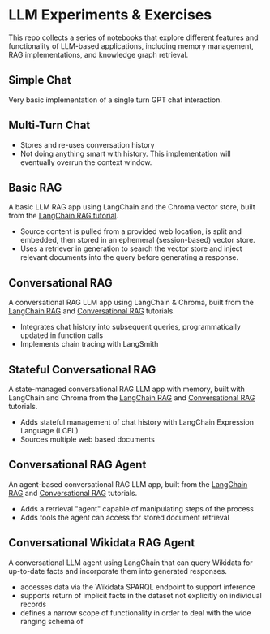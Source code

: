 # LLM Experiments & Exercises
This repo collects a series of notebooks that explore different features and functionality of LLM-based applications, including memory management, RAG implementations, and knowledge graph retrieval. 

## Simple Chat
Very basic implementation of a single turn GPT chat interaction.

## Multi-Turn Chat
- Stores and re-uses conversation history 
- Not doing anything smart with history. This implementation will eventually overrun the context window. 

## Basic RAG
A basic LLM RAG app using LangChain and the Chroma vector store, built from the [LangChain RAG tutorial](https://python.langchain.com/v0.2/docs/tutorials/rag/).

- Source content is pulled from a provided web location, is split and embedded, then stored in an ephemeral (session-based) vector store.
- Uses a retriever in generation to search the vector store and inject relevant documents into the query before generating a response.

## Conversational RAG
A conversational RAG LLM app using LangChain & Chroma, built from the [LangChain RAG](https://python.langchain.com/v0.2/docs/tutorials/rag/) and
[Conversational RAG](https://python.langchain.com/v0.2/docs/tutorials/qa_chat_history/) tutorials.

- Integrates chat history into subsequent queries, programmatically updated in function calls
- Implements chain tracing with LangSmith

## Stateful Conversational RAG
A state-managed conversational RAG LLM app with memory, built with LangChain and Chroma from the [LangChain RAG](https://python.langchain.com/v0.2/docs/tutorials/rag/) and
[Conversational RAG](https://python.langchain.com/v0.2/docs/tutorials/qa_chat_history/) tutorials.

- Adds stateful management of chat history with LangChain Expression Language (LCEL) 
- Sources multiple web based documents

## Conversational RAG Agent
An agent-based conversational RAG LLM app, built from the [LangChain RAG](https://python.langchain.com/v0.2/docs/tutorials/rag/) and
[Conversational RAG](https://python.langchain.com/v0.2/docs/tutorials/qa_chat_history/) tutorials.

- Adds a retrieval "agent" capable of manipulating steps of the process
- Adds tools the agent can access for stored document retrieval

## Conversational Wikidata RAG Agent
A conversational LLM agent using LangChain that can query Wikidata for up-to-date facts and incorporate them into generated responses.

- accesses data via the Wikidata SPARQL endpoint to support inference 
- supports return of implicit facts in the dataset not explicitly on individual records
- defines a narrow scope of functionality in order to deal with the wide ranging schema of 